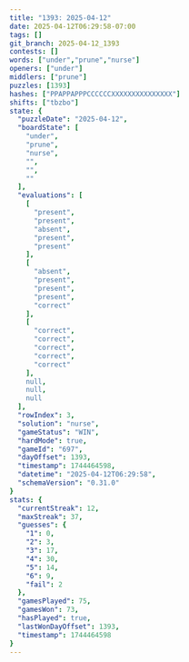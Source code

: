 ```yaml
---
title: "1393: 2025-04-12"
date: 2025-04-12T06:29:58-07:00
tags: []
git_branch: 2025-04-12_1393
contests: []
words: ["under","prune","nurse"]
openers: ["under"]
middlers: ["prune"]
puzzles: [1393]
hashes: ["PPAPPAPPPCCCCCCXXXXXXXXXXXXXXX"]
shifts: ["tbzbo"]
state: {
  "puzzleDate": "2025-04-12",
  "boardState": [
    "under",
    "prune",
    "nurse",
    "",
    "",
    ""
  ],
  "evaluations": [
    [
      "present",
      "present",
      "absent",
      "present",
      "present"
    ],
    [
      "absent",
      "present",
      "present",
      "present",
      "correct"
    ],
    [
      "correct",
      "correct",
      "correct",
      "correct",
      "correct"
    ],
    null,
    null,
    null
  ],
  "rowIndex": 3,
  "solution": "nurse",
  "gameStatus": "WIN",
  "hardMode": true,
  "gameId": "697",
  "dayOffset": 1393,
  "timestamp": 1744464598,
  "datetime": "2025-04-12T06:29:58",
  "schemaVersion": "0.31.0"
}
stats: {
  "currentStreak": 12,
  "maxStreak": 37,
  "guesses": {
    "1": 0,
    "2": 3,
    "3": 17,
    "4": 30,
    "5": 14,
    "6": 9,
    "fail": 2
  },
  "gamesPlayed": 75,
  "gamesWon": 73,
  "hasPlayed": true,
  "lastWonDayOffset": 1393,
  "timestamp": 1744464598
}
---
```

<!-- more -->
